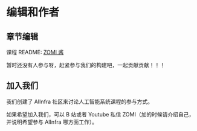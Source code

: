 <!--Copyright © ZOMI 适用于[License](https://github.com/chenzomi12/AIInfra)版权许可-->

# 编辑和作者

## 章节编辑

课程 README: [ZOMI 酱](https://github.com/chenzomi12)

暂时还没有人参与呀，赶紧参与我们的构建吧，一起贡献贡献！！！

## 加入我们

我们创建了 AIInfra 社区来讨论人工智能系统课程的参与方式。

如果希望加入我们，可以 B 站或者 Youtube 私信 ZOMI（加的时候请介绍自己，并说明希望参与 AIInfra 哪方面工作）。
